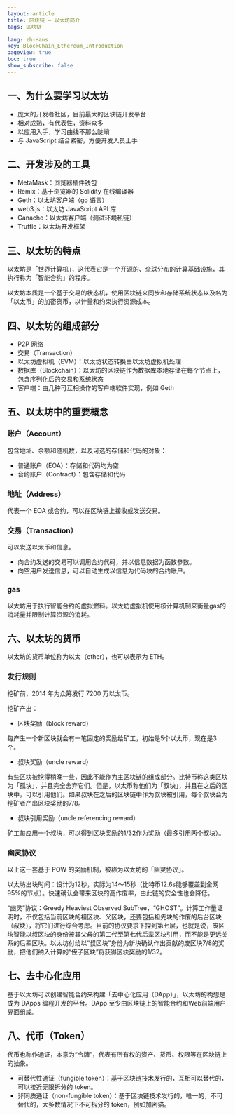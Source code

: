 ```yaml
---
layout: article
title: 区块链 — 以太坊简介
tags: 区块链

lang: zh-Hans
key: BlockChain_Ethereum_Introduction
pageview: true
toc: true
show_subscribe: false
---
```


## 一、为什么要学习以太坊

- 庞大的开发者社区，目前最大的区块链开发平台
- 相对成熟，有代表性，资料众多
- 以应用入手，学习曲线不那么陡峭
- 与 JavaScript 结合紧密，方便开发人员上手

## 二、开发涉及的工具

- MetaMask：浏览器插件钱包
- Remix：基于浏览器的 Solidity 在线编译器
- Geth：以太坊客户端（go 语言）
- web3.js：以太坊 JavaScript API 库
- Ganache：以太坊客户端（测试环境私链）
- Truffle：以太坊开发框架

## 三、以太坊的特点

以太坊是「世界计算机」，这代表它是一个开源的、全球分布的计算基础设施，其执行称为「智能合约」的程序。

以太坊本质是一个基于交易的状态机，使用区块链来同步和存储系统状态以及名为「以太币」的加密货币，以计量和约束执行资源成本。

## 四、以太坊的组成部分

- P2P 网络
- 交易（Transaction）
- 以太坊虚拟机（EVM）：以太坊状态转换由以太坊虚拟机处理
- 数据库（Blockchain）：以太坊的区块链作为数据库本地存储在每个节点上，包含序列化后的交易和系统状态
- 客户端：由几种可互相操作的客户端软件实现，例如 Geth

## 五、以太坊中的重要概念

### 账户（Account）

包含地址、余额和随机数，以及可选的存储和代码的对象：
- 普通账户（EOA）：存储和代码均为空
- 合约账户（Contract）：包含存储和代码

### 地址（Address）

代表一个 EOA 或合约，可以在区块链上接收或发送交易。

### 交易（Transaction）

可以发送以太币和信息。

- 向合约发送的交易可以调用合约代码，并以信息数据为函数参数。
- 向空用户发送信息，可以自动生成以信息为代码块的合约账户。

### gas

以太坊用于执行智能合约的虚拟燃料。以太坊虚拟机使用核计算机制来衡量gas的消耗量并限制计算资源的消耗。

## 六、以太坊的货币

以太坊的货币单位称为以太（ether），也可以表示为 ETH。

### 发行规则

挖矿前，2014 年为众筹发行 7200 万以太币。

挖矿产出：

- 区块奖励（block reward）

每产生一个新区块就会有一笔固定的奖励给矿工，初始是5个以太币，现在是3个。

- 叔块奖励（uncle reward）

有些区块被挖得稍晚一些，因此不能作为主区块链的组成部分。比特币称这类区块为「孤块」，并且完全舍弃它们。但是，以太币称他们为「叔块」，并且在之后的区块中，可以引用他们。如果叔块在之后的区块链中作为叔块被引用，每个叔块会为挖矿者产出区块奖励的7/8。

- 叔块引用奖励（uncle referencing reward）
  
矿工每应用一个叔块，可以得到区块奖励的1/32作为奖励（最多引用两个叔块）。

### 幽灵协议

以上这一套基于 POW 的奖励机制，被称为以太坊的「幽灵协议」。

以太坊出块时间：设计为12秒，实际为14～15秒（比特币12.6s能够覆盖到全网95%的节点）。快速确认会带来区块的高作废率，由此链的安全性也会降低。

“幽灵”协议：Greedy Heaviest Observed SubTree，“GHOST”。计算工作量证明时，不仅包括当前区块的祖区块、父区块，还要包括祖先块的作废的后台区块（叔块），将它们进行综合考虑。目前的协议要求下探到第七层，也就是说，废区块智能以叔区块的身份被其父母的第二代至第七代后辈区块引用，而不能是更远关系的后辈区块。以太坊付给以“叔区块”身份为新块确认作出贡献的废区块7/8的奖励，把他们纳入计算的“侄子区块”将获得区块奖励的1/32。

## 七、去中心化应用

基于以太坊可以创建智能合约来构建「去中心化应用（DApp）」，以太坊的构想是成为 DApps 编程开发的平台。DApp 至少由区块链上的智能合约和Web前端用户界面组成。

## 八、代币（Token）

代币也称作通证，本意为“令牌”，代表有所有权的资产、货币、权限等在区块链上的抽象。

- 可替代性通证（fungible token）：基于区块链技术发行的，互相可以替代的，可以接近无限拆分的 token。
- 非同质通证（non-fungible token）：基于区块链技术发行的，唯一的，不可替代的，大多数情况下不可拆分的 token，例如加密猫。